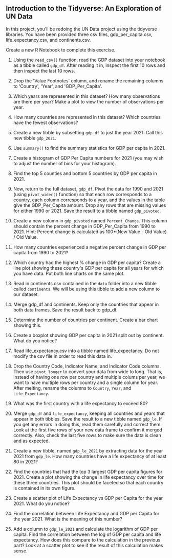 ## Introduction to the Tidyverse: An Exploration of UN Data 
In this project, you'll be redoing the UN Data project using the tidyverse libraries. You have been provided three csv files, gdp_per_capita.csv, life_expectancy.csv, and continents.csv.

Create a new R Notebook to complete this exercise.

1.	Using the `read_csv()` function, read the GDP dataset into your notebook as a tibble called `gdp_df`. After reading it in, inspect the first 10 rows and then inspect the last 10 rows. 

2. Drop the 'Value Footnotes' column, and rename the remaining columns to 'Country', 'Year', and 'GDP_Per_Capita'.

3. Which years are represented in this dataset? How many observations are there per year? Make a plot to view the number of observations per year.

4. How many countries are represented in this dataset? Which countries have the fewest observations?

5. Create a new tibble by subsetting `gdp_df` to just the year 2021. Call this new tibble `gdp_2021`.

6. Use `summary()` to find the summary statistics for GDP per capita in 2021. 

7. Create a histogram of GDP Per Capita numbers for 2021 (you may wish to adjust the number of bins for your histogram).

8. Find the top 5 counties and bottom 5 countries by GDP per capita in 2021.

9. Now, return to the full dataset, `gdp_df`. Pivot the data for 1990 and 2021 (using `pivot_wider()` function) so that each row corresponds to a country, each column corresponds to a year, and the values in the table give the GDP_Per_Capita amount. Drop any rows that are missing values for either 1990 or 2021. Save the result to a tibble named `gdp_pivoted`.

10. Create a new column in `gdp_pivoted` named `Percent_Change`. This column should contain the percent change in GDP_Per_Capita from 1990 to 2021. Hint: Percent change is calculated as 100*(New Value - Old Value) / Old Value.

11. How many countries experienced a negative percent change in GDP per capita from 1990 to 2021?

12. Which country had the highest % change in GDP per capita? Create a line plot showing these country's GDP per capita for all years for which you have data. Put both line charts on the same plot.

13. Read in continents.csv contained in the `data` folder into a new tibble called `continents`. We will be using this tibble to add a new column to our dataset.

14. Merge gdp_df and continents. Keep only the countries that appear in both data frames. Save the result back to gdp_df.

15. Determine the number of countries per continent. Create a bar chart showing this.

16. Create a boxplot showing GDP per capita in 2021 split out by continent. What do you notice?

17. Read life_expectancy.csv into a tibble named life_expectancy. Do not modify the csv file in order to read this data in. 
 
18. Drop the Country Code, Indicator Name, and Indicator Code columns. Then use `pivot_longer` to convert your data from wide to long. That is, instead of having one row per country and multiple colums per year, we want to have multiple rows per country and a single column for year. After melting, rename the columns to `Country`, `Year`, and `Life_Expectancy`.

19. What was the first country with a life expectancy to exceed 80?

20. Merge `gdp_df` and `life_expectancy`, keeping all countries and years that appear in both tibbles. Save the result to a new tibble named `gdp_le`. If you get any errors in doing this, read them carefully and correct them. Look at the first five rows of your new data frame to confirm it merged correctly. Also, check the last five rows to make sure the data is clean and as expected.

21. Create a new tibble, named `gdp_le_2021` by extracting data for the year 2021 from `gdp_le`. How many countries have a life expectancy of at least 80 in 2021?

22. Find the countries that had the top 3 largest GDP per capita figures for 2021. Create a plot showing the change in life expectancy over time for these three countries. This plot should be faceted so that each country is contained in its own figure.

23. Create a scatter plot of Life Expectancy vs GDP per Capita for the year 2021. What do you notice?

24. Find the correlation between Life Expectancy and GDP per Capita for the year 2021. What is the meaning of this number?

25. Add a column to `gdp_le_2021` and calculate the logarithm of GDP per capita. Find the correlation between the log of GDP per capita and life expectancy. How does this compare to the calculation in the previous part? Look at a scatter plot to see if the result of this calculation makes sense.
